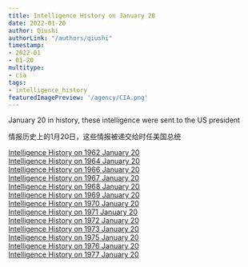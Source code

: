 ```yaml
---
title: Intelligence History on January 20
date: 2022-01-20
author: Qiushi 
authorLink: "/authors/qiushi"
timestamp: 
- 2022-01
- 01-20
multitype: 
- cia
tags: 
- intelligence_history
featuredImagePreview: '/agency/CIA.png'
---
```



January 20 in history, these intelligence were sent to the US president

情报历史上的1月20日，这些情报被递交给时任美国总统

<!--more-->







[Intelligence History on 1962 January 20](/dailybrief/1962-01-20)   
[Intelligence History on 1964 January 20](/dailybrief/1964-01-20)   
[Intelligence History on 1966 January 20](/dailybrief/1966-01-20)   
[Intelligence History on 1967 January 20](/dailybrief/1967-01-20)   
[Intelligence History on 1968 January 20](/dailybrief/1968-01-20)   
[Intelligence History on 1969 January 20](/dailybrief/1969-01-20)   
[Intelligence History on 1970 January 20](/dailybrief/1970-01-20)   
[Intelligence History on 1971 January 20](/dailybrief/1971-01-20)   
[Intelligence History on 1972 January 20](/dailybrief/1972-01-20)   
[Intelligence History on 1973 January 20](/dailybrief/1973-01-20)   
[Intelligence History on 1975 January 20](/dailybrief/1975-01-20)   
[Intelligence History on 1976 January 20](/dailybrief/1976-01-20)   
[Intelligence History on 1977 January 20](/dailybrief/1977-01-20)   
